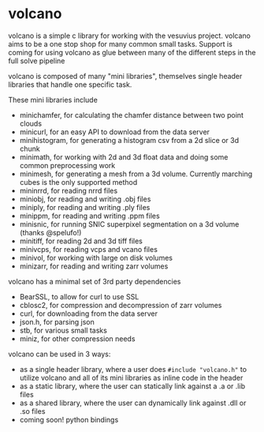 # volcano
volcano is a simple c library for working with the vesuvius project. volcano aims to be a one stop shop for many common small tasks. Support is coming for using volcano as glue between many of the different steps in the full solve pipeline

volcano is composed of many "mini libraries", themselves single header libraries that handle one specific task.

These mini libraries include
- minichamfer, for calculating the chamfer distance between two point clouds
- minicurl, for an easy API to download from the data server
- minihistogram, for generating a histogram csv from a 2d slice or 3d chunk
- minimath, for working with 2d and 3d float data and doing some common preprocessing work
- minimesh, for generating a mesh from a 3d volume. Currently marching cubes is the only supported method
- mininrrd, for reading nrrd files
- miniobj, for reading and writing .obj files
- miniply, for reading and writing .ply files
- minippm, for reading and writing .ppm files
- minisnic, for running SNIC superpixel segmentation on a 3d volume (thanks @spelufo!)
- minitiff, for reading 2d and 3d tiff files
- minivcps, for reading vcps and vcano files
- minivol, for working with large on disk volumes
- minizarr, for reading and writing zarr volumes

volcano has a minimal set of 3rd party dependencies
- BearSSL, to allow for curl to use SSL
- cblosc2, for compression and decompression of zarr volumes
- curl, for downloading from the data server
- json.h, for parsing json
- stb, for various small tasks
- miniz, for other compression needs

volcano can be used in 3 ways:
- as a single header library, where a user does `#include "volcano.h"` to utilize volcano and all of its mini libraries as inline code in the header
- as a static library, where the user can statically link against a .a or .lib files
- as a shared library, where the user can dynamically link against .dll or .so files
- coming soon! python bindings

